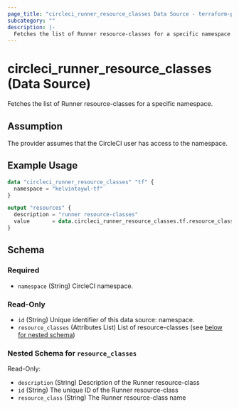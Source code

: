 ```yaml
---
page_title: "circleci_runner_resource_classes Data Source - terraform-provider-circleci"
subcategory: ""
description: |-
  Fetches the list of Runner resource-classes for a specific namespace.
---
```


# circleci_runner_resource_classes (Data Source)

Fetches the list of Runner resource-classes for a specific namespace.

## Assumption

The provider assumes that the CircleCI user has access to the namespace.

## Example Usage

```terraform
data "circleci_runner_resource_classes" "tf" {
  namespace = "kelvintaywl-tf"
}

output "resources" {
  description = "runner resource-classes"
  value       = data.circleci_runner_resource_classes.tf.resource_classes
}
```

<!-- schema generated by tfplugindocs -->
## Schema

### Required

- `namespace` (String) CircleCI namespace.

### Read-Only

- `id` (String) Unique identifier of this data source: namespace.
- `resource_classes` (Attributes List) List of resource-classes (see [below for nested schema](#nestedatt--resource_classes))

<a id="nestedatt--resource_classes"></a>
### Nested Schema for `resource_classes`

Read-Only:

- `description` (String) Description of the Runner resource-class
- `id` (String) The unique ID of the Runner resource-class
- `resource_class` (String) The Runner resource-class name
